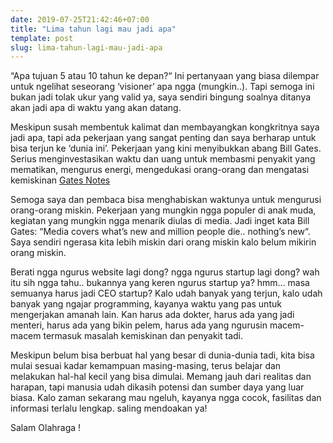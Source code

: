 ```yaml
---
date: 2019-07-25T21:42:46+07:00
title: "Lima tahun lagi mau jadi apa"
template: post
slug: lima-tahun-lagi-mau-jadi-apa
---
```


“Apa tujuan 5 atau 10 tahun ke depan?“ Ini pertanyaan yang biasa dilempar untuk ngelihat seseorang ‘visioner’ apa ngga (mungkin..). Tapi semoga ini bukan jadi tolak ukur yang valid ya, saya sendiri bingung soalnya ditanya akan jadi apa di waktu yang akan datang.

Meskipun susah membentuk kalimat dan membayangkan kongkritnya saya jadi apa, tapi ada pekerjaan yang sangat penting dan saya berharap untuk bisa terjun ke ‘dunia ini’. Pekerjaan yang kini menyibukkan abang Bill Gates. Serius menginvestasikan waktu dan uang untuk membasmi penyakit yang mematikan, mengurus energi, mengedukasi orang-orang dan mengatasi kemiskinan [Gates Notes](https://www.gatesnotes.com/)

Semoga saya dan pembaca bisa menghabiskan waktunya untuk mengurusi orang-orang miskin. Pekerjaan yang mungkin ngga populer di anak muda, kegiatan yang mungkin ngga menarik diulas di media. Jadi inget kata Bill Gates: “Media covers what’s new and million people die.. nothing’s new“. Saya sendiri ngerasa kita lebih miskin dari orang miskin kalo belum mikirin orang miskin.

Berati ngga ngurus website lagi dong? ngga ngurus startup lagi dong? wah itu sih ngga tahu.. bukannya yang keren ngurus startup ya? hmm… masa semuanya harus jadi CEO startup? Kalo udah banyak yang terjun, kalo udah banyak yang ngajar programming, kayanya waktu yang pas untuk mengerjakan amanah lain. Kan harus ada dokter, harus ada yang jadi menteri, harus ada yang bikin pelem, harus ada yang ngurusin macem-macem termasuk masalah kemiskinan dan penyakit tadi.

Meskipun belum bisa berbuat hal yang besar di dunia-dunia tadi, kita bisa mulai sesuai kadar kemampuan masing-masing, terus belajar dan melakukan hal-hal kecil yang bisa dimulai. Memang jauh dari realitas dan harapan, tapi manusia udah dikasih potensi dan sumber daya yang luar biasa. Kalo zaman sekarang mau ngeluh, kayanya ngga cocok, fasilitas dan informasi terlalu lengkap. saling mendoakan ya!

Salam Olahraga !